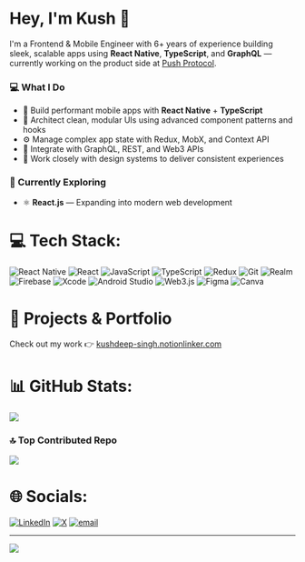 # Hey, I'm Kush 👋

I'm a Frontend & Mobile Engineer with 6+ years of experience building sleek, scalable apps using **React Native**, **TypeScript**, and **GraphQL** — currently working on the product side at [Push Protocol](https://push.org).

### 💻 What I Do
- 📲 Build performant mobile apps with **React Native** + **TypeScript**
- 🧠 Architect clean, modular UIs using advanced component patterns and hooks
- ⚙️ Manage complex app state with Redux, MobX, and Context API
- 🔌 Integrate with GraphQL, REST, and Web3 APIs
- 🎨 Work closely with design systems to deliver consistent experiences

### 🌱 Currently Exploring
- ⚛️ **React.js** — Expanding into modern web development


# 💻 Tech Stack:
![React Native](https://img.shields.io/badge/react_native-%2320232a.svg?style=for-the-badge&logo=react&logoColor=%2361DAFB)
![React](https://img.shields.io/badge/react-%2320232a.svg?style=for-the-badge&logo=react&logoColor=%2361DAFB)
![JavaScript](https://img.shields.io/badge/javascript-%23323330.svg?style=for-the-badge&logo=javascript&logoColor=%23F7DF1E)
![TypeScript](https://img.shields.io/badge/typescript-%23007ACC.svg?style=for-the-badge&logo=typescript&logoColor=white)
![Redux](https://img.shields.io/badge/redux-%23593d88.svg?style=for-the-badge&logo=redux&logoColor=white)
![Git](https://img.shields.io/badge/git-%23F05033.svg?style=for-the-badge&logo=git&logoColor=white)
![Realm](https://img.shields.io/badge/realm-%23665CAC.svg?style=for-the-badge&logo=realm&logoColor=white)
![Firebase](https://img.shields.io/badge/firebase-%23039BE5.svg?style=for-the-badge&logo=firebase&logoColor=white)
![Xcode](https://img.shields.io/badge/xcode-%23181717.svg?style=for-the-badge&logo=xcode&logoColor=blue)
![Android Studio](https://img.shields.io/badge/android_studio-%233DDC84.svg?style=for-the-badge&logo=androidstudio&logoColor=white)
![Web3.js](https://img.shields.io/badge/web3.js-F16822?style=for-the-badge&logo=web3.js&logoColor=white)
![Figma](https://img.shields.io/badge/figma-%23F24E1E.svg?style=for-the-badge&logo=figma&logoColor=white)
![Canva](https://img.shields.io/badge/Canva-%2300C4CC.svg?style=for-the-badge&logo=Canva&logoColor=white)



# 🚀 Projects & Portfolio
Check out my work 👉 [kushdeep-singh.notionlinker.com](https://kushdeep-singh.notionlinker.com)

# 📊 GitHub Stats:
![](https://github-readme-stats.vercel.app/api/top-langs/?username=mekushdeepsingh&theme=dark&hide_border=false&include_all_commits=false&count_private=false&layout=compact)

### 🔝 Top Contributed Repo
![](https://github-contributor-stats.vercel.app/api?username=mekushdeepsingh&limit=5&theme=dark&combine_all_yearly_contributions=true)

# 🌐 Socials:
[![LinkedIn](https://img.shields.io/badge/LinkedIn-%230077B5.svg?logo=linkedin&logoColor=white)](https://linkedin.com/in/mekushdeepsingh) [![X](https://img.shields.io/badge/X-black.svg?logo=X&logoColor=white)](https://x.com/mekushdeepsingh) [![email](https://img.shields.io/badge/Email-D14836?logo=gmail&logoColor=white)](mailto:mekushdeepsingh@gmail.com) 

---
[![](https://visitcount.itsvg.in/api?id=mekushdeepsingh&icon=1&color=8)](https://visitcount.itsvg.in)
